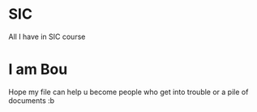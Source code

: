 # SIC
All I have in SIC course
# I am Bou
Hope my file can help u become people who get into trouble or a pile of documents :b
